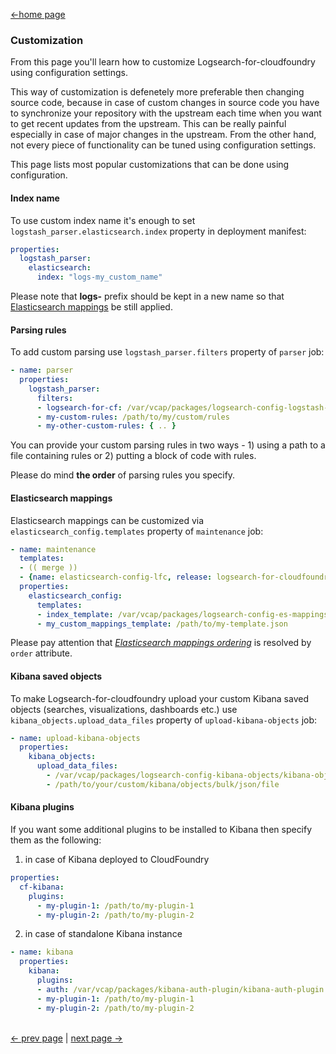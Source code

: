 [<-home page](../README.md)

### Customization

From this page you'll learn how to customize Logsearch-for-cloudfoundry using configuration settings. 

This way of customization is defenetely more preferable then changing source code, because in case of custom changes in source code you have to synchronize your repository with the upstream each time when you want to get recent updates from the upstream. This can be really painful especially in case of major changes in the upstream. From the other hand, not every piece of functionality can be tuned using configuration settings. 

This page lists most popular customizations that can be done using configuration.

#### Index name

To use custom index name it's enough to set `logstash_parser.elasticsearch.index` property in deployment manifest:

```yaml
properties:
  logstash_parser:
    elasticsearch:
      index: "logs-my_custom_name"
```

Please note that __logs-__ prefix should be kept in a new name so that [Elasticsearch mappings](features.md#elasticsearch-mappings) be still applied.

#### Parsing rules

To add custom parsing use `logstash_parser.filters` property of `parser` job:

```yaml
- name: parser
  properties:
    logstash_parser:
      filters:
      - logsearch-for-cf: /var/vcap/packages/logsearch-config-logstash-filters/logstash-filters-default.conf
      - my-custom-rules: /path/to/my/custom/rules
      - my-other-custom-rules: { .. }
```
You can provide your custom parsing rules in two ways - 1) using a path to a file containing rules or 2) putting a block of code with rules.

Please do mind **the order** of parsing rules you specify.

#### Elasticsearch mappings

Elasticsearch mappings can be customized via `elasticsearch_config.templates` property of `maintenance` job:

```yaml
- name: maintenance
  templates:
  - (( merge ))
  - {name: elasticsearch-config-lfc, release: logsearch-for-cloudfoundry}
  properties:
    elasticsearch_config:
      templates:
      - index_template: /var/vcap/packages/logsearch-config-es-mappings/logs-template.json
      - my_custom_mappings_template: /path/to/my-template.json
```

Please pay attention that [_Elasticsearch mappings ordering_](https://www.elastic.co/guide/en/elasticsearch/reference/current/indices-templates.html#multiple-templates) is resolved by `order` attribute.

#### Kibana saved objects

To make Logsearch-for-cloudfoundry upload your custom Kibana saved objects (searches, visualizations, dashboards etc.) use `kibana_objects.upload_data_files` property of `upload-kibana-objects` job:

```yaml
- name: upload-kibana-objects
  properties:
    kibana_objects:
      upload_data_files:
        - /var/vcap/packages/logsearch-config-kibana-objects/kibana-objects-bulk-json
        - /path/to/your/custom/kibana/objects/bulk/json/file
```

#### Kibana plugins

If you want some additional plugins to be installed to Kibana then specify them as the following:

1) in case of Kibana deployed to CloudFoundry
```yaml
properties:
  cf-kibana:
    plugins:
      - my-plugin-1: /path/to/my-plugin-1
      - my-plugin-2: /path/to/my-plugin-2
```

2) in case of standalone Kibana instance
```yaml
- name: kibana
  properties:
    kibana:
      plugins:
      - auth: /var/vcap/packages/kibana-auth-plugin/kibana-auth-plugin.tar.gz
      - my-plugin-1: /path/to/my-plugin-1
      - my-plugin-2: /path/to/my-plugin-2
```

</br>[<- prev page](logs-parsing.md) | [next page ->](troubleshooting.md)
